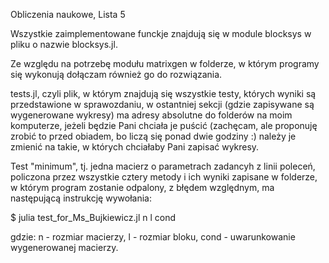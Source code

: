 Obliczenia naukowe, Lista 5

Wszystkie zaimplementowane funckje znajdują się w module blocksys w pliku o nazwie blocksys.jl.

Ze względu na potrzebę modułu matrixgen w folderze, w którym programy się wykonują dołączam również go do rozwiązania. 

tests.jl, czyli plik, w którym znajdują się wszystkie testy, których wyniki są przedstawione w sprawozdaniu, w ostantniej sekcji (gdzie zapisywane są wygenerowane wykresy) ma adresy absolutne do folderów na moim komputerze, jeżeli będzie Pani chciała je puścić (zachęcam, ale proponuję zrobić to przed obiadem, bo liczą się ponad dwie godziny :) należy je zmienić na takie, w których chciałaby Pani zapisać wykresy.

Test "minimum", tj. jedna macierz o parametrach zadancyh z linii poleceń, policzona przez wszystkie cztery metody i ich wyniki zapisane w folderze, w którym program zostanie odpalony, z błędem względnym, ma następującą instrukcję wywołania:

$ julia test_for_Ms_Bujkiewicz.jl n l cond

gdzie:
n - rozmiar macierzy,
l - rozmiar bloku,
cond - uwarunkowanie wygenerowanej macierzy.

